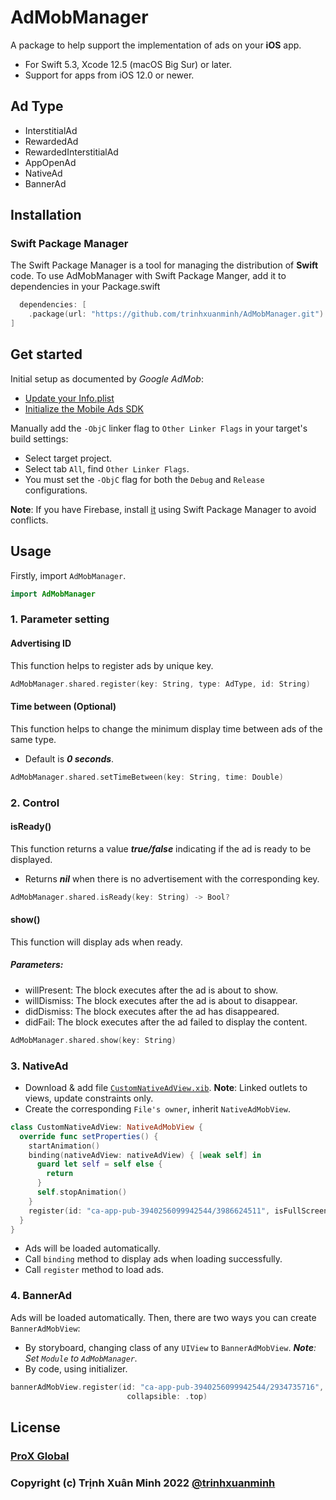 # AdMobManager

A package to help support the implementation of ads on your **iOS** app.
- For Swift 5.3, Xcode 12.5 (macOS Big Sur) or later.
- Support for apps from iOS 12.0 or newer.

## Ad Type
- InterstitialAd
- RewardedAd
- RewardedInterstitialAd
- AppOpenAd
- NativeAd
- BannerAd

## Installation

### Swift Package Manager

The Swift Package Manager is a tool for managing the distribution of **Swift** code. To use AdMobManager with Swift Package Manger, add it to dependencies in your Package.swift
```swift
  dependencies: [
    .package(url: "https://github.com/trinhxuanminh/AdMobManager.git")
]
```

## Get started

Initial setup as documented by _Google AdMob_:
- [Update your Info.plist](https://developers.google.com/admob/ios/quick-start?hl=vi#update_your_infoplist)
- [Initialize the Mobile Ads SDK](https://developers.google.com/admob/ios/quick-start?hl=vi#initialize_the_mobile_ads_sdk)

Manually add the `-ObjC` linker flag to `Other Linker Flags` in your target's build settings:
- Select target project.
- Select tab `All`, find `Other Linker Flags`.
- You must set the `-ObjC` flag for both the `Debug` and `Release` configurations.

**Note**: If you have Firebase, install [it](https://github.com/firebase/firebase-ios-sdk) using Swift Package Manager to avoid conflicts.

## Usage
Firstly, import `AdMobManager`.
```swift
import AdMobManager
```

### 1. Parameter setting

#### Advertising ID
This function helps to register ads by unique key.
```swift
AdMobManager.shared.register(key: String, type: AdType, id: String)
```

#### Time between (Optional)
This function helps to change the minimum display time between ads of the same type.
- Default is _**0 seconds**_.
```swift
AdMobManager.shared.setTimeBetween(key: String, time: Double)
```

### 2. Control

#### isReady()
This function returns a value _**true/false**_ indicating if the ad is ready to be displayed.
- Returns _**nil**_ when there is no advertisement with the corresponding key.
```swift
AdMobManager.shared.isReady(key: String) -> Bool?
```

#### show()
This function will display ads when ready.

##### Parameters:
- willPresent: The block executes after the ad is about to show.
- willDismiss: The block executes after the ad is about to disappear.
- didDismiss: The block executes after the ad has disappeared.
- didFail: The block executes after the ad failed to display the content.

```swift
AdMobManager.shared.show(key: String)
```

### 3. NativeAd
- Download & add file [`CustomNativeAdView.xib`](https://github.com/trinhxuanminh/AdMobManager/blob/main/Sources/AdMobManager/AdView/CustomNativeAdView.xib).
**Note**: Linked outlets to views, update constraints only.
- Create the corresponding `File's owner`, inherit `NativeAdMobView`.
```swift
class CustomNativeAdView: NativeAdMobView {
  override func setProperties() {
    startAnimation()
    binding(nativeAdView: nativeAdView) { [weak self] in
      guard let self = self else {
        return
      }
      self.stopAnimation()
    }
    register(id: "ca-app-pub-3940256099942544/3986624511", isFullScreen: false)
  }
}
```
- Ads will be loaded automatically.
- Call `binding` method to display ads when loading successfully.
- Call `register` method to load ads.

### 4. BannerAd
Ads will be loaded automatically.
Then, there are two ways you can create `BannerAdMobView`:
- By storyboard, changing class of any `UIView` to `BannerAdMobView`. _**Note**: Set `Module` to `AdMobManager`._
- By code, using initializer.

```swift
bannerAdMobView.register(id: "ca-app-pub-3940256099942544/2934735716",
                          collapsible: .top)
```

## License
### [ProX Global](https://proxglobal.com)
### Copyright (c) Trịnh Xuân Minh 2022 [@trinhxuanminh](minhtx@proxglobal.com)
